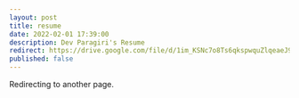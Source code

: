 ```yaml
---
layout: post
title: resume
date: 2022-02-01 17:39:00
description: Dev Paragiri's Resume
redirect: https://drive.google.com/file/d/1im_KSNc7o8Ts6qkspwquZlqeaeJ9eeAp/view
published: false
---
```


Redirecting to another page.

